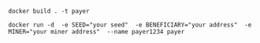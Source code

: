 ```shell
docker build . -t payer
```

```shell
docker run -d  -e SEED="your seed"  -e BENEFICIARY="your address"  -e MINER="your miner address"  --name payer1234 payer 
```